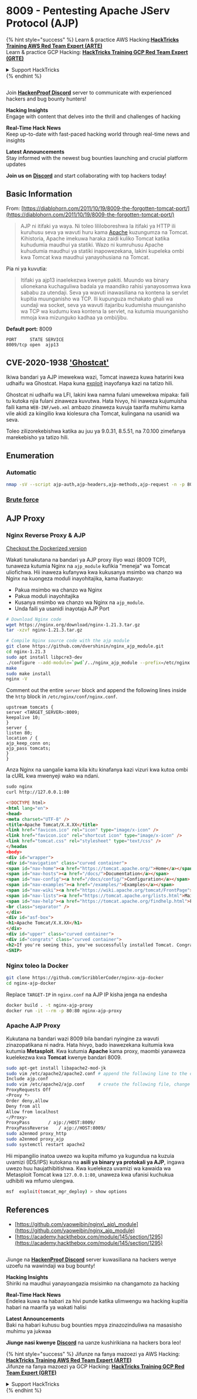 # 8009 - Pentesting Apache JServ Protocol (AJP)

{% hint style="success" %}
Learn & practice AWS Hacking:<img src="../.gitbook/assets/arte.png" alt="" data-size="line">[**HackTricks Training AWS Red Team Expert (ARTE)**](https://training.hacktricks.xyz/courses/arte)<img src="../.gitbook/assets/arte.png" alt="" data-size="line">\
Learn & practice GCP Hacking: <img src="../.gitbook/assets/grte.png" alt="" data-size="line">[**HackTricks Training GCP Red Team Expert (GRTE)**<img src="../.gitbook/assets/grte.png" alt="" data-size="line">](https://training.hacktricks.xyz/courses/grte)

<details>

<summary>Support HackTricks</summary>

* Check the [**subscription plans**](https://github.com/sponsors/carlospolop)!
* **Join the** 💬 [**Discord group**](https://discord.gg/hRep4RUj7f) or the [**telegram group**](https://t.me/peass) or **follow** us on **Twitter** 🐦 [**@hacktricks\_live**](https://twitter.com/hacktricks_live)**.**
* **Share hacking tricks by submitting PRs to the** [**HackTricks**](https://github.com/carlospolop/hacktricks) and [**HackTricks Cloud**](https://github.com/carlospolop/hacktricks-cloud) github repos.

</details>
{% endhint %}

<figure><img src="../.gitbook/assets/image (3).png" alt=""><figcaption></figcaption></figure>

Join [**HackenProof Discord**](https://discord.com/invite/N3FrSbmwdy) server to communicate with experienced hackers and bug bounty hunters!

**Hacking Insights**\
Engage with content that delves into the thrill and challenges of hacking

**Real-Time Hack News**\
Keep up-to-date with fast-paced hacking world through real-time news and insights

**Latest Announcements**\
Stay informed with the newest bug bounties launching and crucial platform updates

**Join us on** [**Discord**](https://discord.com/invite/N3FrSbmwdy) and start collaborating with top hackers today!

## Basic Information

From: [https://diablohorn.com/2011/10/19/8009-the-forgotten-tomcat-port/](https://diablohorn.com/2011/10/19/8009-the-forgotten-tomcat-port/)

> AJP ni itifaki ya waya. Ni toleo lililoboreshwa la itifaki ya HTTP ili kuruhusu seva ya wavuti huru kama [Apache](http://httpd.apache.org/) kuzungumza na Tomcat. Kihistoria, Apache imekuwa haraka zaidi kuliko Tomcat katika kuhudumia maudhui ya statiki. Wazo ni kumruhusu Apache kuhudumia maudhui ya statiki inapowezekana, lakini kupeleka ombi kwa Tomcat kwa maudhui yanayohusiana na Tomcat.

Pia ni ya kuvutia:

> Itifaki ya ajp13 inaelekezwa kwenye pakiti. Muundo wa binary ulionekana kuchaguliwa badala ya maandiko rahisi yanayosomwa kwa sababu za utendaji. Seva ya wavuti inawasiliana na kontena la servlet kupitia muunganisho wa TCP. Ili kupunguza mchakato ghali wa uundaji wa socket, seva ya wavuti itajaribu kudumisha muunganisho wa TCP wa kudumu kwa kontena la servlet, na kutumia muunganisho mmoja kwa mizunguko kadhaa ya ombi/jibu.

**Default port:** 8009
```
PORT     STATE SERVICE
8009/tcp open  ajp13
```
## CVE-2020-1938 ['Ghostcat'](https://www.chaitin.cn/en/ghostcat)

Ikiwa bandari ya AJP imewekwa wazi, Tomcat inaweza kuwa hatarini kwa udhaifu wa Ghostcat. Hapa kuna [exploit](https://www.exploit-db.com/exploits/48143) inayofanya kazi na tatizo hili.

Ghostcat ni udhaifu wa LFI, lakini kwa namna fulani umewekwa mipaka: faili tu kutoka njia fulani zinaweza kuvutwa. Hata hivyo, hii inaweza kujumuisha faili kama `WEB-INF/web.xml` ambazo zinaweza kuvuja taarifa muhimu kama vile akidi za kiingilio kwa kiolesura cha Tomcat, kulingana na usanidi wa seva.

Toleo zilizorekebishwa katika au juu ya 9.0.31, 8.5.51, na 7.0.100 zimefanya marekebisho ya tatizo hili.

## Enumeration

### Automatic
```bash
nmap -sV --script ajp-auth,ajp-headers,ajp-methods,ajp-request -n -p 8009 <IP>
```
### [**Brute force**](../generic-methodologies-and-resources/brute-force.md#ajp)

## AJP Proxy

### Nginx Reverse Proxy & AJP

[Checkout the Dockerized version](8009-pentesting-apache-jserv-protocol-ajp.md#Dockerized-version)

Wakati tunakutana na bandari ya AJP proxy iliyo wazi (8009 TCP), tunaweza kutumia Nginx na `ajp_module` kufikia "meneja" wa Tomcat uliofichwa. Hii inaweza kufanywa kwa kukusanya msimbo wa chanzo wa Nginx na kuongeza moduli inayohitajika, kama ifuatavyo:

* Pakua msimbo wa chanzo wa Nginx
* Pakua moduli inayohitajika
* Kusanya msimbo wa chanzo wa Nginx na `ajp_module`.
* Unda faili ya usanidi inayotaja AJP Port
```bash
# Download Nginx code
wget https://nginx.org/download/nginx-1.21.3.tar.gz
tar -xzvf nginx-1.21.3.tar.gz

# Compile Nginx source code with the ajp module
git clone https://github.com/dvershinin/nginx_ajp_module.git
cd nginx-1.21.3
sudo apt install libpcre3-dev
./configure --add-module=`pwd`/../nginx_ajp_module --prefix=/etc/nginx --sbin-path=/usr/sbin/nginx --modules-path=/usr/lib/nginx/modules
make
sudo make install
nginx -V
```
Comment out the entire `server` block and append the following lines inside the `http` block in `/etc/nginx/conf/nginx.conf`.
```shell-session
upstream tomcats {
server <TARGET_SERVER>:8009;
keepalive 10;
}
server {
listen 80;
location / {
ajp_keep_conn on;
ajp_pass tomcats;
}
}
```
Anza Nginx na uangalie kama kila kitu kinafanya kazi vizuri kwa kutoa ombi la cURL kwa mwenyeji wako wa ndani.
```html
sudo nginx
curl http://127.0.0.1:80

<!DOCTYPE html>
<html lang="en">
<head>
<meta charset="UTF-8" />
<title>Apache Tomcat/X.X.XX</title>
<link href="favicon.ico" rel="icon" type="image/x-icon" />
<link href="favicon.ico" rel="shortcut icon" type="image/x-icon" />
<link href="tomcat.css" rel="stylesheet" type="text/css" />
</headas
<body>
<div id="wrapper">
<div id="navigation" class="curved container">
<span id="nav-home"><a href="https://tomcat.apache.org/">Home</a></span>
<span id="nav-hosts"><a href="/docs/">Documentation</a></span>
<span id="nav-config"><a href="/docs/config/">Configuration</a></span>
<span id="nav-examples"><a href="/examples/">Examples</a></span>
<span id="nav-wiki"><a href="https://wiki.apache.org/tomcat/FrontPage">Wiki</a></span>
<span id="nav-lists"><a href="https://tomcat.apache.org/lists.html">Mailing Lists</a></span>
<span id="nav-help"><a href="https://tomcat.apache.org/findhelp.html">Find Help</a></span>
<br class="separator" />
</div>
<div id="asf-box">
<h1>Apache Tomcat/X.X.XX</h1>
</div>
<div id="upper" class="curved container">
<div id="congrats" class="curved container">
<h2>If you're seeing this, you've successfully installed Tomcat. Congratulations!</h2>
<SNIP>
```
### Nginx toleo la Docker
```bash
git clone https://github.com/ScribblerCoder/nginx-ajp-docker
cd nginx-ajp-docker
```
Replace `TARGET-IP` in `nginx.conf` na AJP IP kisha jenga na endesha
```bash
docker build . -t nginx-ajp-proxy
docker run -it --rm -p 80:80 nginx-ajp-proxy
```
### Apache AJP Proxy

Kukutana na bandari wazi 8009 bila bandari nyingine za wavuti zinazopatikana ni nadra. Hata hivyo, bado inawezekana kuitumia kwa kutumia **Metasploit**. Kwa kutumia **Apache** kama proxy, maombi yanaweza kuelekezwa kwa **Tomcat** kwenye bandari 8009.
```bash
sudo apt-get install libapache2-mod-jk
sudo vim /etc/apache2/apache2.conf # append the following line to the config
Include ajp.conf
sudo vim /etc/apache2/ajp.conf     # create the following file, change HOST to the target address
ProxyRequests Off
<Proxy *>
Order deny,allow
Deny from all
Allow from localhost
</Proxy>
ProxyPass       / ajp://HOST:8009/
ProxyPassReverse    / ajp://HOST:8009/
sudo a2enmod proxy_http
sudo a2enmod proxy_ajp
sudo systemctl restart apache2
```
Hii mipangilio inatoa uwezo wa kupita mifumo ya kugundua na kuzuia uvamizi (IDS/IPS) kutokana na **asili ya binary ya protokali ya AJP**, ingawa uwezo huu haujathibitishwa. Kwa kuelekeza uvamizi wa kawaida wa Metasploit Tomcat kwa `127.0.0.1:80`, unaweza kwa ufanisi kuchukua udhibiti wa mfumo ulengwa.
```bash
msf  exploit(tomcat_mgr_deploy) > show options
```
## References

* [https://github.com/yaoweibin/nginx\_ajp\_module](https://github.com/yaoweibin/nginx_ajp_module)
* [https://academy.hackthebox.com/module/145/section/1295](https://academy.hackthebox.com/module/145/section/1295)

<figure><img src="../.gitbook/assets/image (3).png" alt=""><figcaption></figcaption></figure>

Jiunge na [**HackenProof Discord**](https://discord.com/invite/N3FrSbmwdy) server kuwasiliana na hackers wenye uzoefu na wawindaji wa bug bounty!

**Hacking Insights**\
Shiriki na maudhui yanayoangazia msisimko na changamoto za hacking

**Real-Time Hack News**\
Endelea kuwa na habari za hivi punde katika ulimwengu wa hacking kupitia habari na maarifa ya wakati halisi

**Latest Announcements**\
Baki na habari kuhusu bug bounties mpya zinazozinduliwa na masasisho muhimu ya jukwaa

**Jiunge nasi kwenye** [**Discord**](https://discord.com/invite/N3FrSbmwdy) na uanze kushirikiana na hackers bora leo!

{% hint style="success" %}
Jifunze na fanya mazoezi ya AWS Hacking:<img src="../.gitbook/assets/arte.png" alt="" data-size="line">[**HackTricks Training AWS Red Team Expert (ARTE)**](https://training.hacktricks.xyz/courses/arte)<img src="../.gitbook/assets/arte.png" alt="" data-size="line">\
Jifunze na fanya mazoezi ya GCP Hacking: <img src="../.gitbook/assets/grte.png" alt="" data-size="line">[**HackTricks Training GCP Red Team Expert (GRTE)**<img src="../.gitbook/assets/grte.png" alt="" data-size="line">](https://training.hacktricks.xyz/courses/grte)

<details>

<summary>Support HackTricks</summary>

* Angalia [**mpango wa usajili**](https://github.com/sponsors/carlospolop)!
* **Jiunge na** 💬 [**kikundi cha Discord**](https://discord.gg/hRep4RUj7f) au [**kikundi cha telegram**](https://t.me/peass) au **fuata** sisi kwenye **Twitter** 🐦 [**@hacktricks\_live**](https://twitter.com/hacktricks_live)**.**
* **Shiriki mbinu za hacking kwa kuwasilisha PRs kwa** [**HackTricks**](https://github.com/carlospolop/hacktricks) na [**HackTricks Cloud**](https://github.com/carlospolop/hacktricks-cloud) github repos.

</details>
{% endhint %}
